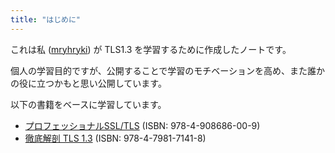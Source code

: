 ```yaml
---
title: "はじめに"
---
```


これは私 ([mryhryki](https://zenn.dev/mryhryki)) が TLS1.3 を学習するために作成したノートです。

個人の学習目的ですが、公開することで学習のモチベーションを高め、また誰かの役に立つかもと思い公開しています。

以下の書籍をベースに学習しています。

- [プロフェッショナルSSL/TLS](https://www.lambdanote.com/products/tls) (ISBN: 978-4-908686-00-9)
- [徹底解剖 TLS 1.3](https://www.seshop.com/product/detail/24829) (ISBN: 978-4-7981-7141-8)

